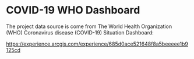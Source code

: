 # COVID-19 WHO Dashboard
The project data source is come from The World Health Organization (WHO)​ Coronavirus disease (COVID-19) Situation Dashboard:

<https://experience.arcgis.com/experience/685d0ace521648f8a5beeeee1b9125cd>
